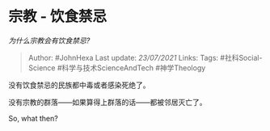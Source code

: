 # 宗教 - 饮食禁忌
*为什么宗教会有饮食禁忌?*

> Author: #JohnHexa
Last update: *23/07/2021* 
Links:
Tags: #社科Social-Science #科学与技术ScienceAndTech  #神学Theology 

 
没有饮食禁忌的民族都中毒或者感染死绝了。

没有宗教的群落——如果算得上群落的话——都被邻居灭亡了。

So, what then?



